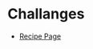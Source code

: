 <h1>Challanges</h1>
<ul>
  <li><a href="https://jpetterson88.github.io/frontendMentor/recipe-page-main">Recipe Page</li>
</ul>
